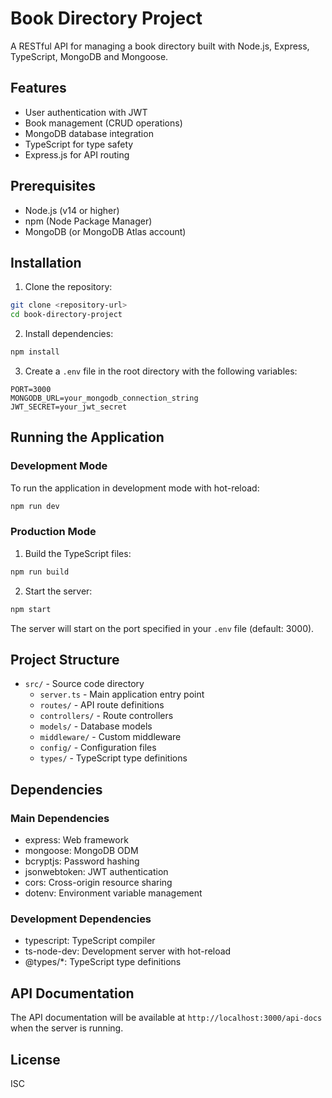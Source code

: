 # Book Directory Project

A RESTful API for managing a book directory built with Node.js, Express, TypeScript, MongoDB and Mongoose.

## Features

- User authentication with JWT
- Book management (CRUD operations)
- MongoDB database integration
- TypeScript for type safety
- Express.js for API routing

## Prerequisites

- Node.js (v14 or higher)
- npm (Node Package Manager)
- MongoDB (or MongoDB Atlas account)

## Installation

1. Clone the repository:
```bash
git clone <repository-url>
cd book-directory-project
```

2. Install dependencies:
```bash
npm install
```

3. Create a `.env` file in the root directory with the following variables:
```
PORT=3000
MONGODB_URL=your_mongodb_connection_string
JWT_SECRET=your_jwt_secret
```

## Running the Application

### Development Mode

To run the application in development mode with hot-reload:
```bash
npm run dev
```

### Production Mode

1. Build the TypeScript files:
```bash
npm run build
```

2. Start the server:
```bash
npm start
```

The server will start on the port specified in your `.env` file (default: 3000).

## Project Structure

- `src/` - Source code directory
  - `server.ts` - Main application entry point
  - `routes/` - API route definitions
  - `controllers/` - Route controllers
  - `models/` - Database models
  - `middleware/` - Custom middleware
  - `config/` - Configuration files
  - `types/` - TypeScript type definitions

## Dependencies

### Main Dependencies
- express: Web framework
- mongoose: MongoDB ODM
- bcryptjs: Password hashing
- jsonwebtoken: JWT authentication
- cors: Cross-origin resource sharing
- dotenv: Environment variable management

### Development Dependencies
- typescript: TypeScript compiler
- ts-node-dev: Development server with hot-reload
- @types/*: TypeScript type definitions

## API Documentation

The API documentation will be available at `http://localhost:3000/api-docs` when the server is running.

## License

ISC 
